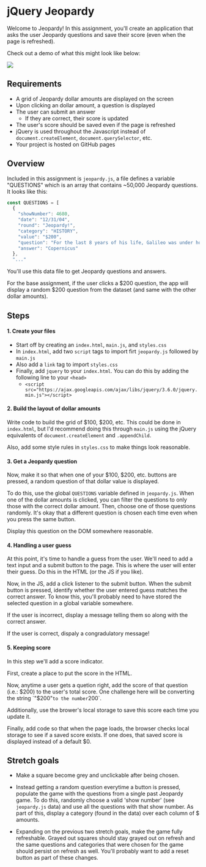 # jQuery Jeopardy

Welcome to Jeopardy! In this assignment, you'll create an application that asks the user Jeopardy questions and save their score (even when the page is refreshed).

Check out a demo of what this might look like below:

<img src="demo.gif"/>

## Requirements

* A grid of Jeopardy dollar amounts are displayed on the screen
* Upon clicking an dollar amount, a question is displayed
* The user can submit an answer
  * If they are correct, their score is updated
* The user's score should be saved even if the page is refreshed
* jQuery is used throughout the Javascript instead of `document.createElement`, `document.querySelector`, etc.
* Your project is hosted on GitHub pages

## Overview

Included in this assignment is `jeopardy.js`, a file defines a variable "QUESTIONS" which is an array that contains ~50,000 Jeopardy questions. It looks like this:

```javascript
const QUESTIONS = [
  {
    "showNumber": 4680,
    "date": "12/31/04",
    "round": "Jeopardy!",
    "category": "HISTORY",
    "value": "$200",
    "question": "For the last 8 years of his life, Galileo was under house arrest for espousing this man's theory",
    "answer": "Copernicus"
  },
  "..."
```

You'll use this data file to get Jeopardy questions and answers. 

For the base assignment, if the user clicks a $200 question, the app will display a random $200 question from the dataset (and same with the other dollar amounts).

## Steps

#### 1. Create your files

* Start off by creating an `index.html`, `main.js`, and `styles.css`
* In `index.html`, add two `script` tags to import firt `jeopardy.js` followed by `main.js`
* Also add a `link` tag to import `styles.css`
* Finally, add `jquery` to your `index.html`. You can do this by adding the following line to your `<head>`
  * `<script src="https://ajax.googleapis.com/ajax/libs/jquery/3.6.0/jquery.min.js"></script>`


#### 2. Build the layout of dollar amounts

Write code to build the grid of $100, $200, etc. This could be done in `index.html`, but I'd recommend doing this through `main.js` using the jQuery equivalents of `document.createElement` and `.appendChild`.

Also, add some style rules in `styles.css` to make things look reasonable.

#### 3. Get a Jeopardy question

Now, make it so that when one of your $100, $200, etc. buttons are pressed, a random question of that dollar value is displayed. 

To do this, use the global `QUESTIONS` variable defined in `jeopardy.js`. When one of the dollar amounts is clicked, you can filter the questions to only those with the correct dollar amount. Then, choose one of those questions randomly. It's okay that a different question is chosen each time even when you press the same button.

Display this question on the DOM somewhere reasonable.

#### 4. Handling a user guess

At this point, it's time to handle a guess from the user. We'll need to add a text input and a submit button to the page. This is where the user will enter their guess. Do this in the HTML (or the JS if you like).

Now, in the JS, add a click listener to the submit button. When the submit button is pressed, identify whether the user entered guess matches the correct answer. To know this, you'll probably need to have stored the selected question in a global variable somewhere.

If the user is incorrect, display a message telling them so along with the correct answer.

If the user is correct, dispaly a congradulatory message!

#### 5. Keeping score

In this step we'll add a score indicator.

First, create a place to put the score in the HTML.

Now, anytime a user gets a quetion right, add the score of that question (i.e.: $200) to the user's total score. One challenge here will be converting the string `"$200"` to the number `200`.

Additionally, use the brower's local storage to save this score each time you update it.

Finally, add code so that when the page loads, the browser checks local storage to see if a saved score exists. If one does, that saved score is displayed instead of a default $0.

## Stretch goals

* Make a square become grey and unclickable after being chosen.

* Instead getting a random question everytime a button is pressed, populate the game with the questions from a single past Jeopardy game. To do this, randomly choose a valid 'show number' (see `jeopardy.js` data) and use all the questions with that show number. As part of this, display a category (found in the data) over each column of $ amounts.

* Expanding on the previous two stretch goals, make the game fully refreshable. Grayed out squares should stay grayed out on refresh and the same questions and categories that were chosen for the game should persist on refresh as well. You'll probably want to add a reset button as part of these changes.

